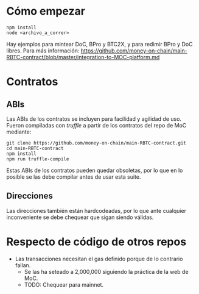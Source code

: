 # Cómo empezar

```
npm install
node <archivo_a_correr>
```

Hay ejemplos para mintear DoC, BPro y BTC2X, y para redimir BPro y DoC libres.
Para más información: https://github.com/money-on-chain/main-RBTC-contract/blob/master/integration-to-MOC-platform.md

# Contratos

## ABIs

Las ABIs de los contratos se incluyen para facilidad y agilidad de uso. Fueron compiladas con _truffle_ a partir de los contratos del repo de MoC mediante:

```
git clone https://github.com/money-on-chain/main-RBTC-contract.git
cd main-RBTC-contract
npm install
npm run truffle-compile
```

Estas ABIs de los contratos pueden quedar obsoletas, por lo que en lo posible se las debe compilar antes de usar esta suite.

## Direcciones

Las direcciones también están hardcodeadas, por lo que ante cualquier inconveniente se debe chequear que sigan siendo válidas.

# Respecto de código de otros repos

- Las transacciones necesitan el gas definido porque de lo contrario fallan.
  - Se las ha seteado a 2,000,000 siguiendo la práctica de la web de MoC.
  - TODO: Chequear para mainnet.
